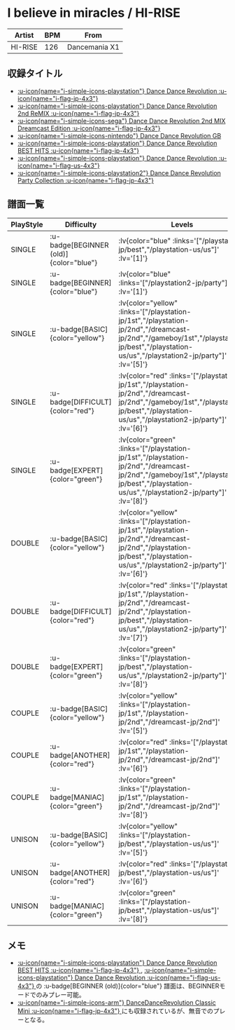 # I believe in miracles / HI-RISE

|Artist|BPM|From|
|------|---|----|
|HI-RISE|126|Dancemania X1|

## 収録タイトル

- [ :u-icon{name="i-simple-icons-playstation"} Dance Dance Revolution :u-icon{name="i-flag-jp-4x3"} ](/playstation-jp/1st)
- [ :u-icon{name="i-simple-icons-playstation"} Dance Dance Revolution 2nd ReMIX :u-icon{name="i-flag-jp-4x3"} ](/playstation-jp/2nd)
- [ :u-icon{name="i-simple-icons-sega"} Dance Dance Revolution 2nd MIX Dreamcast Edition :u-icon{name="i-flag-jp-4x3"} ](/dreamcast-jp/2nd)
- [ :u-icon{name="i-simple-icons-nintendo"} Dance Dance Revolution GB](/gameboy/1st)
- [ :u-icon{name="i-simple-icons-playstation"} Dance Dance Revolution BEST HITS :u-icon{name="i-flag-jp-4x3"} ](/playstation-jp/best)
- [ :u-icon{name="i-simple-icons-playstation"} Dance Dance Revolution :u-icon{name="i-flag-us-4x3"} ](/playstation-us/us)
- [ :u-icon{name="i-simple-icons-playstation2"} Dance Dance Revolution Party Collection :u-icon{name="i-flag-jp-4x3"} ](/playstation2-jp/party)

## 譜面一覧

|PlayStyle|Difficulty|Levels|Notes|Movie|
|---------|----------|------|-----|-----|
|SINGLE| :u-badge[BEGINNER (old)]{color="blue"} | :lv{color="blue" :links='["/playstation-jp/best","/playstation-us/us"]' :lv='[1]'} |87/0||
|SINGLE| :u-badge[BEGINNER]{color="blue"} | :lv{color="blue" :links='["/playstation2-jp/party"]' :lv='[1]'}|84/0||
|SINGLE| :u-badge[BASIC]{color="yellow"} | :lv{color="yellow" :links='["/playstation-jp/1st","/playstation-jp/2nd","/dreamcast-jp/2nd","/gameboy/1st","/playstation-jp/best","/playstation-us/us","/playstation2-jp/party"]' :lv='[5]'} |174/0||
|SINGLE| :u-badge[DIFFICULT]{color="red"} | :lv{color="red" :links='["/playstation-jp/1st","/playstation-jp/2nd","/dreamcast-jp/2nd","/gameboy/1st","/playstation-jp/best","/playstation-us/us","/playstation2-jp/party"]' :lv='[6]'} |188/0||
|SINGLE| :u-badge[EXPERT]{color="green"} | :lv{color="green" :links='["/playstation-jp/1st","/playstation-jp/2nd","/dreamcast-jp/2nd","/gameboy/1st","/playstation-jp/best","/playstation-us/us","/playstation2-jp/party"]' :lv='[8]'} |246/0||
|DOUBLE| :u-badge[BASIC]{color="yellow"} | :lv{color="yellow" :links='["/playstation-jp/1st","/playstation-jp/2nd","/dreamcast-jp/2nd","/playstation-jp/best","/playstation-us/us","/playstation2-jp/party"]' :lv='[6]'} |177/0||
|DOUBLE| :u-badge[DIFFICULT]{color="red"} | :lv{color="red" :links='["/playstation-jp/1st","/playstation-jp/2nd","/dreamcast-jp/2nd","/playstation-jp/best","/playstation-us/us","/playstation2-jp/party"]' :lv='[7]'} |182/0||
|DOUBLE| :u-badge[EXPERT]{color="green"} | :lv{color="green" :links='["/playstation-jp/best","/playstation-us/us","/playstation2-jp/party"]' :lv='[8]'} |263/0||
|COUPLE| :u-badge[BASIC]{color="yellow"} | :lv{color="yellow" :links='["/playstation-jp/1st","/playstation-jp/2nd","/dreamcast-jp/2nd"]' :lv='[5]'} |1P:165/0 2P:166/0||
|COUPLE| :u-badge[ANOTHER]{color="red"} | :lv{color="red" :links='["/playstation-jp/1st","/playstation-jp/2nd","/dreamcast-jp/2nd"]' :lv='[6]'} |1P:183/0 2P:184/0||
|COUPLE| :u-badge[MANIAC]{color="green"} | :lv{color="green" :links='["/playstation-jp/1st","/playstation-jp/2nd","/dreamcast-jp/2nd"]' :lv='[8]'} |246/0||
|UNISON| :u-badge[BASIC]{color="yellow"} | :lv{color="yellow" :links='["/playstation-jp/best","/playstation-us/us"]' :lv='[5]'} |||
|UNISON| :u-badge[ANOTHER]{color="red"} | :lv{color="red" :links='["/playstation-jp/best","/playstation-us/us"]' :lv='[6]'} |||
|UNISON| :u-badge[MANIAC]{color="green"} | :lv{color="green" :links='["/playstation-jp/best","/playstation-us/us"]' :lv='[8]'} |||

## メモ

- [ :u-icon{name="i-simple-icons-playstation"} Dance Dance Revolution BEST HITS :u-icon{name="i-flag-jp-4x3"} ](/playstation-jp/best), [ :u-icon{name="i-simple-icons-playstation"} Dance Dance Revolution :u-icon{name="i-flag-us-4x3"} ](/playstation-us/us)の :u-badge[BEGINNER (old)]{color="blue"} 譜面は、BEGINNERモードでのみプレー可能。
- [ :u-icon{name="i-simple-icons-arm"} DanceDanceRevolution Classic Mini :u-icon{name="i-flag-jp-4x3"} ](/other/classic-mini)にも収録されているが、無音でのプレーとなる。
